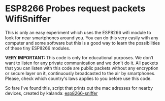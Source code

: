<h1>ESP8266 Probes request packets WifiSniffer</h1>

This is only an easy experiment which uses the ESP8266 wifi module to look for near smartphones around you. You can do this very easily with any computer and some software but this is a good way to learn the possibilities of these tiny ESP8266 modules.


<b>VERY IMPORTANT: </b>This code is only for educational purposes. We don’t want to listen for any private communication and we don't do it. All packets that you can listen with this code are public packets without any encryption or secure layer on it, continuously broadcasted to the air by smartphones. Please, check which country's laws applies to you before use this code.


So fare I've found this, script that prints out the mac adresses for nearby devices, created by kalanda: <a href="https://github.com/kalanda/esp8266-sniffer" target="_blank">esp8266-sniffer</a>
